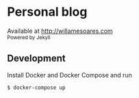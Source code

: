 # Personal blog

Available at http://willamesoares.com  
<small>Powered by Jekyll</small>

## Development

Install Docker and Docker Compose and run
```bash
$ docker-compose up
```
